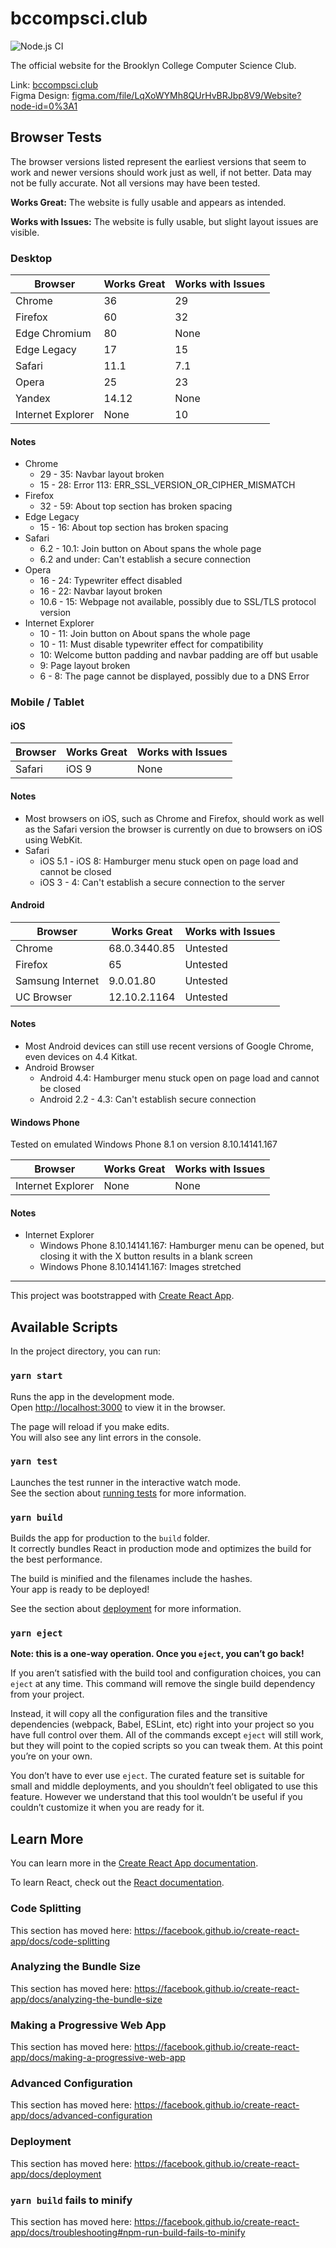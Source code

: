 # bccompsci.club

![Node.js CI](https://github.com/bc-compsci-club/bccompsci.club/workflows/Node.js%20CI/badge.svg?branch=master)

The official website for the Brooklyn College Computer Science Club.

Link: [bccompsci.club](https://bccompsci.club)
<br />
Figma Design: [figma.com/file/LqXoWYMh8QUrHvBRJbp8V9/Website?node-id=0%3A1](https://www.figma.com/file/LqXoWYMh8QUrHvBRJbp8V9/Website?node-id=0%3A1)

## Browser Tests

The browser versions listed represent the earliest versions that seem to work and newer versions should work just as well, if not better. Data may not be fully accurate. Not all versions may have been tested.

**Works Great:** The website is fully usable and appears as intended.

**Works with Issues:** The website is fully usable, but slight layout issues are visible.

### Desktop

| Browser           | Works Great | Works with Issues |
| ----------------- | ----------- | ----------------- |
| Chrome            | 36          | 29                |
| Firefox           | 60          | 32                |
| Edge Chromium     | 80          | None              |
| Edge Legacy       | 17          | 15                |
| Safari            | 11.1        | 7.1               |
| Opera             | 25          | 23                |
| Yandex            | 14.12       | None              |
| Internet Explorer | None        | 10                |

#### Notes

- Chrome
  - 29 - 35: Navbar layout broken
  - 15 - 28: Error 113: ERR_SSL_VERSION_OR_CIPHER_MISMATCH
- Firefox
  - 32 - 59: About top section has broken spacing
- Edge Legacy
  - 15 - 16: About top section has broken spacing
- Safari
  - 6.2 - 10.1: Join button on About spans the whole page
  - 6.2 and under: Can't establish a secure connection
- Opera
  - 16 - 24: Typewriter effect disabled
  - 16 - 22: Navbar layout broken
  - 10.6 - 15: Webpage not available, possibly due to SSL/TLS protocol version
- Internet Explorer
  - 10 - 11: Join button on About spans the whole page
  - 10 - 11: Must disable typewriter effect for compatibility
  - 10: Welcome button padding and navbar padding are off but usable
  - 9: Page layout broken
  - 6 - 8: The page cannot be displayed, possibly due to a DNS Error

### Mobile / Tablet

#### iOS

| Browser | Works Great | Works with Issues |
| ------- | ----------- | ----------------- |
| Safari  | iOS 9       | None              |

#### Notes

- Most browsers on iOS, such as Chrome and Firefox, should work as well as the Safari version the browser is currently on due to browsers on iOS using WebKit.
- Safari
  - iOS 5.1 - iOS 8: Hamburger menu stuck open on page load and cannot be closed
  - iOS 3 - 4: Can't establish a secure connection to the server

#### Android

| Browser          | Works Great  | Works with Issues |
| ---------------- | ------------ | ----------------- |
| Chrome           | 68.0.3440.85 | Untested          |
| Firefox          | 65           | Untested          |
| Samsung Internet | 9.0.01.80    | Untested          |
| UC Browser       | 12.10.2.1164 | Untested          |

#### Notes

- Most Android devices can still use recent versions of Google Chrome, even devices on 4.4 Kitkat.
- Android Browser
  - Android 4.4: Hamburger menu stuck open on page load and cannot be closed
  - Android 2.2 - 4.3: Can't establish secure connection
  
#### Windows Phone

Tested on emulated Windows Phone 8.1 on version 8.10.14141.167

| Browser           | Works Great  | Works with Issues |
| ----------------- | ------------ | ----------------- |
| Internet Explorer | None         | None              |

#### Notes

- Internet Explorer
  - Windows Phone 8.10.14141.167: Hamburger menu can be opened, but closing it with the X button results in a blank screen
  - Windows Phone 8.10.14141.167: Images stretched

---

This project was bootstrapped with [Create React App](https://github.com/facebook/create-react-app).

## Available Scripts

In the project directory, you can run:

### `yarn start`

Runs the app in the development mode.<br />
Open [http://localhost:3000](http://localhost:3000) to view it in the browser.

The page will reload if you make edits.<br />
You will also see any lint errors in the console.

### `yarn test`

Launches the test runner in the interactive watch mode.<br />
See the section about [running tests](https://facebook.github.io/create-react-app/docs/running-tests) for more information.

### `yarn build`

Builds the app for production to the `build` folder.<br />
It correctly bundles React in production mode and optimizes the build for the best performance.

The build is minified and the filenames include the hashes.<br />
Your app is ready to be deployed!

See the section about [deployment](https://facebook.github.io/create-react-app/docs/deployment) for more information.

### `yarn eject`

**Note: this is a one-way operation. Once you `eject`, you can’t go back!**

If you aren’t satisfied with the build tool and configuration choices, you can `eject` at any time. This command will remove the single build dependency from your project.

Instead, it will copy all the configuration files and the transitive dependencies (webpack, Babel, ESLint, etc) right into your project so you have full control over them. All of the commands except `eject` will still work, but they will point to the copied scripts so you can tweak them. At this point you’re on your own.

You don’t have to ever use `eject`. The curated feature set is suitable for small and middle deployments, and you shouldn’t feel obligated to use this feature. However we understand that this tool wouldn’t be useful if you couldn’t customize it when you are ready for it.

## Learn More

You can learn more in the [Create React App documentation](https://facebook.github.io/create-react-app/docs/getting-started).

To learn React, check out the [React documentation](https://reactjs.org/).

### Code Splitting

This section has moved here: https://facebook.github.io/create-react-app/docs/code-splitting

### Analyzing the Bundle Size

This section has moved here: https://facebook.github.io/create-react-app/docs/analyzing-the-bundle-size

### Making a Progressive Web App

This section has moved here: https://facebook.github.io/create-react-app/docs/making-a-progressive-web-app

### Advanced Configuration

This section has moved here: https://facebook.github.io/create-react-app/docs/advanced-configuration

### Deployment

This section has moved here: https://facebook.github.io/create-react-app/docs/deployment

### `yarn build` fails to minify

This section has moved here: https://facebook.github.io/create-react-app/docs/troubleshooting#npm-run-build-fails-to-minify
